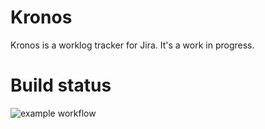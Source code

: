 # Kronos
Kronos is a worklog tracker for Jira. It's a work in progress.

# Build status
![example workflow](https://github.com/llob/kronos/actions/workflows/unit-tests.yml/badge.svg)